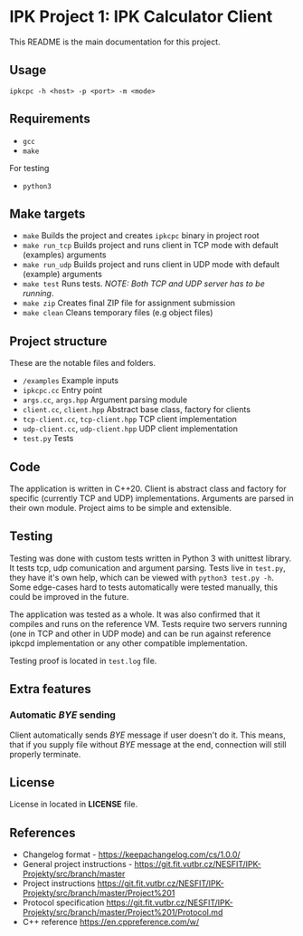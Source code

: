 # IPK Project 1: IPK Calculator Client

This README is the main documentation for this project.

## Usage

```
ipkcpc -h <host> -p <port> -m <mode>
```

## Requirements

- `gcc`
- `make`

For testing

- `python3`

## Make targets

- `make` Builds the project and creates `ipkcpc` binary in project root
- `make run_tcp` Builds project and runs client in TCP mode with default (examples) arguments
- `make run_udp` Builds project and runs client in UDP mode with default (example) arguments
- `make test` Runs tests. _NOTE: Both TCP and UDP server has to be running_.
- `make zip` Creates final ZIP file for assignment submission
- `make clean` Cleans temporary files (e.g object files)

## Project structure

These are the notable files and folders.

- `/examples` Example inputs
- `ipkcpc.cc` Entry point
- `args.cc`, `args.hpp` Argument parsing module
- `client.cc`, `client.hpp` Abstract base class, factory for clients
- `tcp-client.cc`, `tcp-client.hpp` TCP client implementation
- `udp-client.cc`, `udp-client.hpp` UDP client implementation
- `test.py` Tests

## Code

The application is written in C++20. Client is abstract class and factory for specific (currently TCP and UDP) implementations. Arguments are parsed in their own module. Project aims to be simple and extensible.

## Testing

Testing was done with custom tests written in Python 3 with unittest library.
It tests tcp, udp comunication and argument parsing. Tests live in `test.py`, they have it's own help, which can be viewed with `python3 test.py -h`.
Some edge-cases hard to tests automatically were tested manually, this could be
improved in the future.

The application was tested as a whole. It was also confirmed that it compiles and runs on the reference VM. Tests require two servers running (one in TCP and other in UDP mode) and can be run against reference ipkcpd implementation or any other compatible implementation.

Testing proof is located in `test.log` file.

## Extra features

### Automatic _BYE_ sending

Client automatically sends _BYE_ message if user doesn't do it. This means, that if you supply file without _BYE_ message at the end, connection will
still properly terminate.

## License

License in located in **LICENSE** file.

## References

- Changelog format - https://keepachangelog.com/cs/1.0.0/
- General project instructions - https://git.fit.vutbr.cz/NESFIT/IPK-Projekty/src/branch/master
- Project instructions https://git.fit.vutbr.cz/NESFIT/IPK-Projekty/src/branch/master/Project%201
- Protocol specification https://git.fit.vutbr.cz/NESFIT/IPK-Projekty/src/branch/master/Project%201/Protocol.md
- C++ reference https://en.cppreference.com/w/
